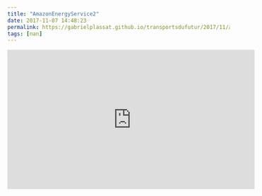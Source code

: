 ```yaml
---
title: "AmazonEnergyService2"
date: 2017-11-07 14:48:23
permalink: https://gabrielplassat.github.io/transportsdufutur/2017/11/amazonenergyservice2.html
tags: [nan]
---
```


<iframe width="560" height="315" src="https://www.youtube.com/embed/zreTJ1ef1cY" frameborder="0" allowfullscreen></iframe>
